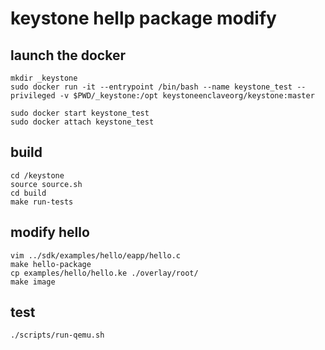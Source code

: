 # keystone hellp package modify

## launch the docker
    mkdir _keystone
    sudo docker run -it --entrypoint /bin/bash --name keystone_test --privileged -v $PWD/_keystone:/opt keystoneenclaveorg/keystone:master

    sudo docker start keystone_test
    sudo docker attach keystone_test

## build

    cd /keystone
    source source.sh
    cd build
    make run-tests

 ## modify hello

    vim ../sdk/examples/hello/eapp/hello.c
    make hello-package
    cp examples/hello/hello.ke ./overlay/root/
    make image

## test
    ./scripts/run-qemu.sh
